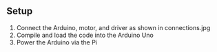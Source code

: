 ## Setup
1. Connect the Arduino, motor, and driver as shown in connections.jpg
2. Compile and load the code into the Arduino Uno
2. Power the Arduino via the Pi
